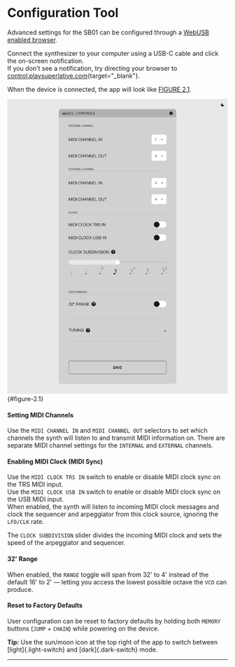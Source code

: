 # Configuration Tool

<article>

Advanced settings for the SB01 can be configured through a [WebUSB enabled browser](#browser-chart).

Connect the synthesizer to your computer using a USB-C cable and click the on-screen notification.  
If you don't see a notification, try directing your browser to [control.playsuperlative.com](https://control.playsuperlative.com/){target="_blank"}.

When the device is connected, the app will look like [FIGURE 2.1](#figure-2.1).

![FIGURE 2.1](assets/control-light.png){#figure-2.1}

#### Setting MIDI Channels

Use the `MIDI CHANNEL IN` and `MIDI CHANNEL OUT` selectors to set which channels the synth will listen to and transmit MIDI information on. There are separate MIDI channel settings for the `INTERNAL` and `EXTERNAL` channels.

#### Enabling MIDI Clock (MIDI Sync)

Use the `MIDI CLOCK TRS IN` switch to enable or disable MIDI clock sync on the TRS MIDI input.  
Use the `MIDI CLOCK USB IN` switch to enable or disable MIDI clock sync on the USB MIDI input.  
When enabled, the synth will listen to incoming MIDI clock messages and clock the sequencer and arpeggiator from this clock source, ignoring the `LFO/CLK` rate.

The `CLOCK SUBDIVISION` slider divides the incoming MIDI clock and sets the speed of the arpeggiator and sequencer.

#### 32' Range

When enabled, the `RANGE` toggle will span from 32' to 4' instead of the default 16' to 2' — letting you access the lowest possible octave the `VCO` can produce.

#### Reset to Factory Defaults

User configuration can be reset to factory defaults by holding both `MEMORY` buttons (`JUMP` + `CHAIN`) while powering on the device.

**Tip:** Use the sun/moon icon at the top right of the app to switch between [light]{.light-switch} and [dark]{.dark-switch} mode.

</article>

---
